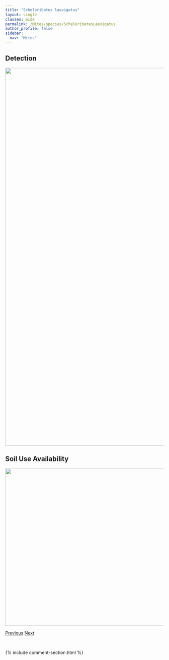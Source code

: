 ```yaml
---
title: "Scheloribates laevigatus"
layout: single
classes: wide
permalink: /Mites/species/ScheloribatesLaevigatus
author_profile: false
sidebar:
  nav: "Mites"
---
```


<h2>Detection</h2>

<a href="https://drive.google.com/uc?export=view&id=1MKrFEdWJz1BcFgB_NPREOzvZS6cfp10n">
<img src="https://drive.google.com/uc?export=view&id=1MKrFEdWJz1BcFgB_NPREOzvZS6cfp10n" height = "1200" width = "800">
</a>


<h2>Soil Use Availability</h2>

<a href="https://drive.google.com/uc?export=view&id=1Oilt2OL63uXjyRBXWfj7-6sQgpfh-jAC">
<img src="https://drive.google.com/uc?export=view&id=1Oilt2OL63uXjyRBXWfj7-6sQgpfh-jAC" height = "500" width = "1000">
</a>


<a href="/DevelopmentWebsite/Mites/species/ScapheremaeusPalustris" class="pagination--pager" title="Scapheremaeus palustris">Previous</a> <a href="/DevelopmentWebsite/Mites/species/ScheloribatesPallidulus" class="pagination--pager" title="Scheloribates pallidulus">Next</a>

<p>&nbsp;</p>

{% include comment-section.html %}
